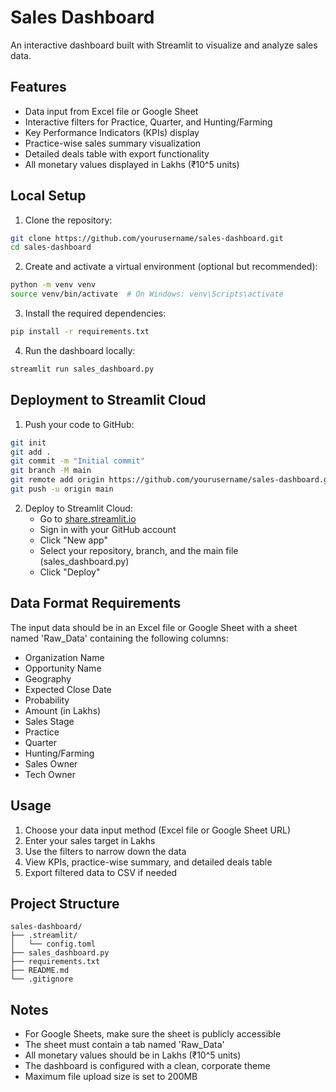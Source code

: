 # Sales Dashboard

An interactive dashboard built with Streamlit to visualize and analyze sales data.

## Features

- Data input from Excel file or Google Sheet
- Interactive filters for Practice, Quarter, and Hunting/Farming
- Key Performance Indicators (KPIs) display
- Practice-wise sales summary visualization
- Detailed deals table with export functionality
- All monetary values displayed in Lakhs (₹10^5 units)

## Local Setup

1. Clone the repository:
```bash
git clone https://github.com/yourusername/sales-dashboard.git
cd sales-dashboard
```

2. Create and activate a virtual environment (optional but recommended):
```bash
python -m venv venv
source venv/bin/activate  # On Windows: venv\Scripts\activate
```

3. Install the required dependencies:
```bash
pip install -r requirements.txt
```

4. Run the dashboard locally:
```bash
streamlit run sales_dashboard.py
```

## Deployment to Streamlit Cloud

1. Push your code to GitHub:
```bash
git init
git add .
git commit -m "Initial commit"
git branch -M main
git remote add origin https://github.com/yourusername/sales-dashboard.git
git push -u origin main
```

2. Deploy to Streamlit Cloud:
   - Go to [share.streamlit.io](https://share.streamlit.io/)
   - Sign in with your GitHub account
   - Click "New app"
   - Select your repository, branch, and the main file (sales_dashboard.py)
   - Click "Deploy"

## Data Format Requirements

The input data should be in an Excel file or Google Sheet with a sheet named 'Raw_Data' containing the following columns:

- Organization Name
- Opportunity Name
- Geography
- Expected Close Date
- Probability
- Amount (in Lakhs)
- Sales Stage
- Practice
- Quarter
- Hunting/Farming
- Sales Owner
- Tech Owner

## Usage

1. Choose your data input method (Excel file or Google Sheet URL)
2. Enter your sales target in Lakhs
3. Use the filters to narrow down the data
4. View KPIs, practice-wise summary, and detailed deals table
5. Export filtered data to CSV if needed

## Project Structure

```
sales-dashboard/
├── .streamlit/
│   └── config.toml
├── sales_dashboard.py
├── requirements.txt
├── README.md
└── .gitignore
```

## Notes

- For Google Sheets, make sure the sheet is publicly accessible
- The sheet must contain a tab named 'Raw_Data'
- All monetary values should be in Lakhs (₹10^5 units)
- The dashboard is configured with a clean, corporate theme
- Maximum file upload size is set to 200MB 
